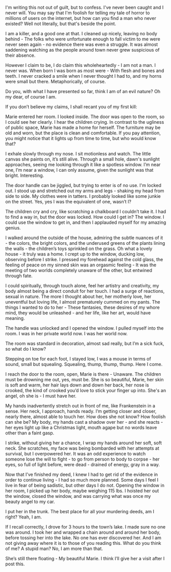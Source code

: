 I'm writing this not out of guilt, but to confess. I've never been caught and I never will. You may say that I'm foolish for telling my tale of horror to millions of users on the internet, but how can you find a man who never existed? Well not literally, but that's beside the point.



I am a killer, and a good one at that. I cleaned up nicely, leaving no body behind - The folks who were unfortunate enough to fall victim to me were never seen again - no evidence there was even a struggle. It was almost saddening watching as the people around town never grew suspicious of their absence.



However I claim to be, I do claim this wholeheartedly - I am not a man. I never was. When born I was born as most were - With flesh and bones and teeth. I never cracked a smile when I never thought I had to, and my horns were small but there. Metaphorically, of course.



Do you, with what I have presented so far, think I am of an evil nature? Oh my dear, of course I am.



If you don’t believe my claims, I shall recant you of my first kill:



Marie entered her room. I looked inside. The door was open to the room, so I could see her clearly. I hear the children crying. In contrast to the ugliness of public space, Marie has made a home for herself. The furniture may be old and worn, but the place is clean and comfortable. If you pay attention, you might notice that it lights up from time to time, but who would know that?



I exhale slowly through my nose. I sit motionless and watch. The little canvas she paints on, it’s still alive. Through a small hole, dawn's sunlight approaches, seeing me looking through it like a spotless window. I’m near one, I’m near a window, I can only assume, given the sunlight was that bright. Interesting.



The door handle can be jiggled, but trying to enter is of no use. I'm locked out. I stood up and stretched out my arms and legs - shaking my head from side to side. My clothes were in tatters. I probably looked like some junkie on the street. Yes, yes I was the equivalent of one, wasn’t I?



The children cry and cry, like scratching a chalkboard I couldn’t take it. I had to find a way in, but the door was locked. How could I get in? The window. I could use the window to get in, and then I applauded myself for my amazing genius.



I walked around the outside of the house, admiring the subtle nuances of it - the colors, the bright colors, and the underused greens of the plants lining the walls - the children’s toys sprinkled on the grass. Oh what a lovely house - it truly was a home. I crept up to the window, ducking low, observing before I strike. I pressed my forehead against the cold glass, the feeling of peace on my sinned skin was an orgasmic feeling - It was the meeting of two worlds completely unaware of the other, but entwined through fate. 



I could spiritually, through touch alone, feel her artistry and creativity, my body almost being a direct conduit for her touch. I had a surge of reactions, sexual in nature. The more I thought about her, her motherly love, her uneventful but loving life, I almost prematurely cummed on my pants. The things I wanted to do to her - These fantasies, these desires of my whore mind, they would be unleashed - and her life, like her art, would have meaning.



The handle was unlocked and I opened the window. I pulled myself into the room. I was in her private world now. I was her world now.



The room was standard in decoration, almost sad really, but I’m a sick fuck, so what do I know? 



Stepping on toe for each foot, I stayed low, I was a mouse in terms of sound, small but squealing. Squealing, thump, thump, thump. Here I come.



I reach the door to the room, open, Marie is there - Unaware. The children must be drowning me out, yes, must be. She is so beautiful, Marie, her skin is soft and warm, her hair lays down and down her back, her nose is crooked, the kind of crooked you’d love to stick your finger up into. She's an angel, oh she is - I must have her.



My hands inadvertently stretch out in front of me, like Frankenstein in a sense. Her neck, I approach, hands ready. I’m getting closer and closer, nearly there, almost able to touch her. How does she not know? How foolish can she be? My body, my hands cast a shadow over her - and she reacts - her eyes light up like a Christmas light, mouth agape but no words leave other than a faint gasp.



I strike, without giving her a chance, I wrap my hands around her soft, soft neck. She scratches, my face was being bombarded with her attempts at survival, but I overpowered her. It was an odd experience to watch someone lose the will to fight - to go from person to body to corpse - her eyes, so full of light before, were dead - drained of energy, gray in a way.



Now that I’ve finished my deed, I knew I had to get rid of the evidence in order to continue living - I had so much more planned. Some days I feel I live in fear of being sadistic, but other days I do not. Opening the window in her room, I picked up her body, maybe weighing 115 lbs. I hoisted her out the window, closed the window, and was carrying what was once my beauty angel to my car.



I put her in the trunk. The best place for all your murdering deeds, am I right? Yeah, I am.



If I recall correctly, I drove for 3 hours to the town’s lake. I made sure no one was around. I took her and wrapped a chain around and around her body, before tossing her into the lake. No one has ever discovered her. And I am not giving away where it is to those of you reading this. What do you think of me? A stupid man? No, I am more than that.



She’s still there floating - My beautiful Marie. I think I’ll give her a visit after I post this.


